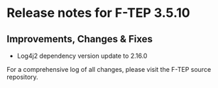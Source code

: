 # Release notes for F-TEP 3.5.10

## Improvements, Changes &amp; Fixes

* Log4j2 dependency version update to 2.16.0

For a comprehensive log of all changes, please visit the F-TEP source
repository.
